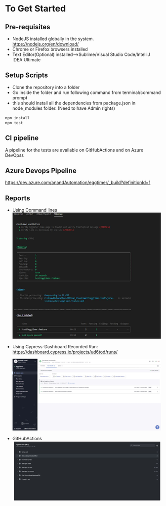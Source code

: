 # To Get Started

## Pre-requisites

- NodeJS installed globally in the system. https://nodejs.org/en/download/
- Chrome or Firefox browsers installed
- Text Editor(Optional) installed-->Sublime/Visual Studio Code/IntelliJ IDEA Ultimate

## Setup Scripts

- Clone the repository into a folder
- Go inside the folder and run following command from terminal/command prompt
- this should install all the dependencies from package.json in node_modules folder. (Need to have Admin rights)

```
npm install
npm test
```

## CI pipeline

A pipeline for the tests are available on GitHubActions and on Azure DevOpss

## Azure Devops Pipeline

https://dev.azure.com/anandAutomation/eggtimer/_build?definitionId=1

## Reports

- Using Command lines
  ![extensionscreen](./artifacts/images/commandline_results.png)
  
- Using Cypress-Dashboard
Recorded Run: https://dashboard.cypress.io/projects/ud6tod/runs/

  ![extensionscreen](./artifacts/images/cypress-dashboard.png)

- GitHubActions
  ![extensionscreen](./artifacts/images/githubAction.png)
  
  
